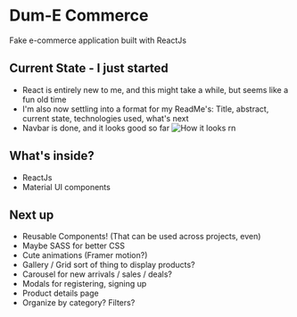 # Dum-E Commerce

Fake e-commerce application built with ReactJs

## Current State - I just started

- React is entirely new to me, and this might take a while, but seems like a fun old time
- I'm also now settling into a format for my ReadMe's: Title, abstract, current state, technologies used, what's next
- Navbar is done, and it looks good so far
  ![How it looks rn](/assets/v0.1.2.png)

## What's inside?

- ReactJs
- Material UI components

## Next up

- Reusable Components! (That can be used across projects, even)
- Maybe SASS for better CSS
- Cute animations (Framer motion?)
- Gallery / Grid sort of thing to display products?
- Carousel for new arrivals / sales / deals?
- Modals for registering, signing up
- Product details page
- Organize by category? Filters?
